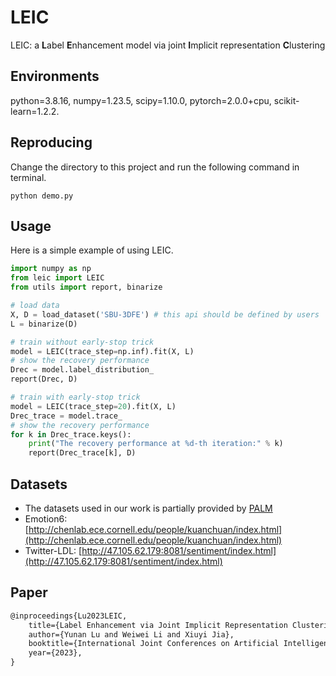 # LEIC
LEIC: a **L**abel **E**nhancement model via joint **I**mplicit representation **C**lustering

## Environments
python=3.8.16, numpy=1.23.5, scipy=1.10.0, pytorch=2.0.0+cpu, scikit-learn=1.2.2.

## Reproducing
Change the directory to this project and run the following command in terminal.
```Terminal
python demo.py
```


## Usage
Here is a simple example of using LEIC.
```python
import numpy as np
from leic import LEIC
from utils import report, binarize

# load data
X, D = load_dataset('SBU-3DFE') # this api should be defined by users
L = binarize(D)

# train without early-stop trick
model = LEIC(trace_step=np.inf).fit(X, L)
# show the recovery performance
Drec = model.label_distribution_
report(Drec, D)

# train with early-stop trick
model = LEIC(trace_step=20).fit(X, L)
Drec_trace = model.trace_
# show the recovery performance
for k in Drec_trace.keys():
    print("The recovery performance at %d-th iteration:" % k)
    report(Drec_trace[k], D)
```

## Datasets
- The datasets used in our work is partially provided by [PALM](http://palm.seu.edu.cn/xgeng/LDL/index.htm)
- Emotion6: [http://chenlab.ece.cornell.edu/people/kuanchuan/index.html](http://chenlab.ece.cornell.edu/people/kuanchuan/index.html)
- Twitter-LDL: [http://47.105.62.179:8081/sentiment/index.html](http://47.105.62.179:8081/sentiment/index.html)

## Paper
```latex
@inproceedings{Lu2023LEIC,
	title={Label Enhancement via Joint Implicit Representation Clustering},
	author={Yunan Lu and Weiwei Li and Xiuyi Jia},
	booktitle={International Joint Conferences on Artificial Intelligence},
	year={2023},
}
```
